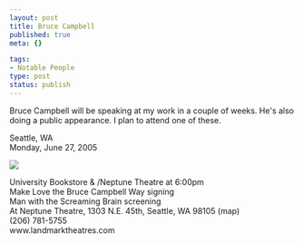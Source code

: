 ```yaml
--- 
layout: post
title: Bruce Campbell
published: true
meta: {}

tags: 
- Notable People
type: post
status: publish
---
```

<p>Bruce Campbell will be speaking at my work in a couple of weeks. He's also doing a public appearance. I plan to attend one of these.</P>
<p>Seattle, WA<br>Monday, June 27, 2005
<p><img src="http://bruce-campbell.com/images/filmography/make-love.jpg"><p>University Bookstore &amp; /Neptune Theatre at 6:00pm<br>Make Love the Bruce Campbell Way signing<br>Man with the Screaming Brain screening<br>At Neptune Theatre, 1303 N.E. 45th, Seattle, WA 98105 (map)<br>(206) 781-5755<br>www.landmarktheatres.com
